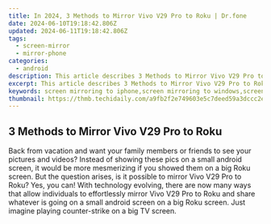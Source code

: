 ```yaml
---
title: In 2024, 3 Methods to Mirror Vivo V29 Pro to Roku | Dr.fone
date: 2024-06-10T19:18:42.806Z
updated: 2024-06-11T19:18:42.806Z
tags: 
  - screen-mirror
  - mirror-phone
categories:
  - android
description: This article describes 3 Methods to Mirror Vivo V29 Pro to Roku
excerpt: This article describes 3 Methods to Mirror Vivo V29 Pro to Roku
keywords: screen mirroring to iphone,screen mirroring to windows,screen mirroring software,screen mirroring to mac,screen mirroring,screen mirroring to roku
thumbnail: https://thmb.techidaily.com/a9fb2f2e749603e5c7deed59a3dccc2eb82bb973e6c7211350802c91feadcdaf.jpg
---
```


## 3 Methods to Mirror Vivo V29 Pro to Roku

Back from vacation and want your family members or friends to see your pictures and videos? Instead of showing these pics on a small android screen, it would be more mesmerizing if you showed them on a big Roku screen. But the question arises, is it possible to mirror Vivo V29 Pro to Roku? Yes, you can! With technology evolving, there are now many ways that allow individuals to effortlessly mirror Vivo V29 Pro to Roku and share whatever is going on a small android screen on a big Roku screen. Just imagine playing counter-strike on a big TV screen.



<ins class="adsbygoogle"
      style="display:block"
      data-ad-client="ca-pub-7571918770474297"
      data-ad-slot="8358498916"
      data-ad-format="auto"
      data-full-width-responsive="true"></ins>